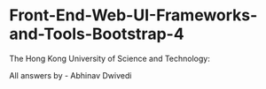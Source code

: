 # Front-End-Web-UI-Frameworks-and-Tools-Bootstrap-4
The Hong Kong University of Science and Technology: 

All answers by - Abhinav Dwivedi
